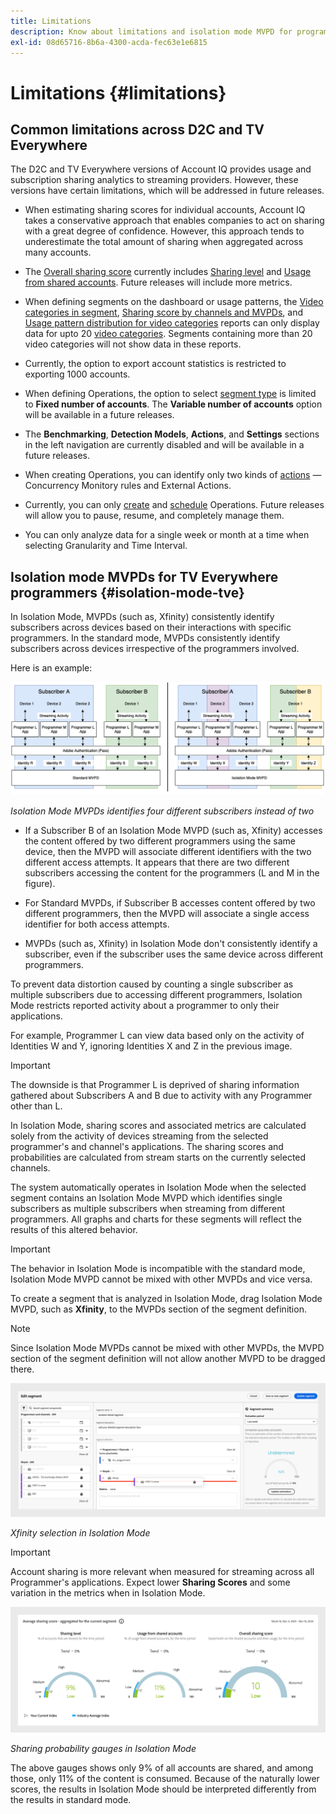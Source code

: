 ```yaml
---
title: Limitations
description: Know about limitations and isolation mode MVPD for programmers in Account IQ.
exl-id: 08d65716-8b6a-4300-acda-fec63e1e6815
---
```

# Limitations {#limitations}

## Common limitations across D2C and TV Everywhere

The D2C and TV Everywhere versions of Account IQ provides usage and subscription sharing analytics to streaming providers. However, these versions have certain limitations, which will be addressed in future releases.

* When estimating sharing scores for individual accounts, Account IQ takes a conservative approach that enables companies to act on sharing with a great degree of confidence. However, this approach tends to underestimate the total amount of sharing when aggregated across many accounts.

* The [Overall sharing score](/help/accountiq/data-panels.md#overall-sharing-score) currently includes [Sharing level](/help/accountiq/data-panels.md#sharing-level) and [Usage from shared accounts](/help/accountiq/data-panels.md#usage-from-shared-accounts). Future releases will include more metrics.

* When defining segments on the dashboard or usage patterns, the [Video categories in segment](/help/accountiq/data-panels.md#video-categories-segment), [Sharing score by channels and MVPDs](/help/accountiq/data-panels.md#sharin-score-by-channels-and-mvpds), and [Usage pattern distribution for video categories](/help/accountiq/usage-patterns.md#usage-pattern-dis-video-categories) reports can only display data for upto 20 [video categories](product-concepts.md#video-category-def). Segments containing more than 20 video categories will not show data in these reports.

* Currently, the option to export account statistics is restricted to exporting 1000 accounts.

* When defining Operations, the option to select [segment type](/help/accountiq/operations.md#segment) is limited to **Fixed number of accounts**. The **Variable number of accounts** option will be available in a future releases.

* The **Benchmarking**, **Detection Models**, **Actions**, and **Settings** sections in the left navigation are currently disabled and will be available in a future releases.

* When creating Operations, you can identify only two kinds of [actions](/help/accountiq/operations.md#action) — Concurrency Monitory rules and External Actions.

* Currently, you can only [create](/help/accountiq/operations.md#create-new-operation) and [schedule](/help/accountiq/operations.md#schedule) Operations. Future releases will allow you to pause, resume, and completely manage them.

* You can only analyze data for a single week or month at a time when selecting Granularity and Time Interval. 

## Isolation mode MVPDs for TV Everywhere programmers {#isolation-mode-tve}

In Isolation Mode, MVPDs (such as, Xfinity) consistently identify subscribers across devices based on their interactions with specific programmers. In the standard mode, MVPDs consistently identify subscribers across devices irrespective of the programmers involved.

Here is an example:

![](assets/isolation-diff-new.png)

*Isolation Mode MVPDs identifies four different subscribers instead of two*

* If a Subscriber B of an Isolation Mode MVPD (such as, Xfinity) accesses the content offered by two different programmers using the same device, then the MVPD will associate different identifiers with the two different access attempts. It appears that there are two different subscribers accessing the content for the programmers (L and M in the figure).

* For Standard MVPDs, if Subscriber B accesses content offered by two different programmers, then the MVPD will associate a single access identifier for both access attempts. 

* MVPDs (such as, Xfinity) in Isolation Mode don't consistently identify a subscriber, even if the subscriber uses the same device across different programmers.

To prevent data distortion caused by counting a single subscriber as multiple subscribers due to accessing different programmers, Isolation Mode restricts reported activity about a programmer to only their applications.

For example, Programmer L can view data based only on the activity of Identities W and Y, ignoring Identities X and Z in the previous image.

>[!IMPORTANT]
>
> The downside is that Programmer L is deprived of sharing information gathered about Subscribers A and B due to activity with any Programmer other than L.

In Isolation Mode, sharing scores and associated metrics are calculated solely from the activity of devices streaming from the selected programmer's and channel's applications. The sharing scores and probabilities are calculated from stream starts on the currently selected channels.

The system automatically operates in Isolation Mode when the selected segment contains an Isolation Mode MVPD which identifies single subscribers as multiple subscribers when streaming from different programmers. All graphs and charts for these segments will reflect the results of this altered behavior.

>[!IMPORTANT]
>
> The behavior in Isolation Mode is incompatible with the standard mode, Isolation Mode MVPD cannot be mixed with other MVPDs and vice versa.

To create a segment that is analyzed in Isolation Mode, drag Isolation Mode MVPD, such as **Xfinity**, to the MVPDs section of the segment definition. 

>[!NOTE]
>
> Since Isolation Mode MVPDs cannot be mixed with other MVPDs, the MVPD section of the segment definition will not allow another MVPD to be dragged there.

![](assets/xfinity-in-segment.png)

*Xfinity selection in Isolation Mode*

>[!IMPORTANT]
>
> Account sharing is more relevant when measured for streaming across all Programmer's applications. Expect lower **Sharing Scores** and some variation in the metrics when in Isolation Mode.

![](assets/aggregate-sharing-isolation.png)

*Sharing probability gauges in Isolation Mode*

The above gauges shows only 9% of all accounts are shared, and among those, only 11% of the content is consumed. Because of the naturally lower scores, the results in Isolation Mode should be interpreted differently from the results in standard mode.

